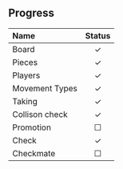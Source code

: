 ## Progress

| Name              | Status |
|:------------------|:------:|
| Board             |   ✓    |
| Pieces            |   ✓    |
| Players           |   ✓    |
| Movement Types    |   ✓    |
| Taking            |   ✓    |
| Collison check    |   ✓    |
| Promotion         |   ☐    |
| Check             |   ✓    |
| Checkmate         |   ☐    | 
